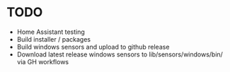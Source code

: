 # TODO

- Home Assistant testing
- Build installer / packages
- Build windows sensors and upload to github release
- Download latest release windows sensors to lib/sensors/windows/bin/ via GH workflows
